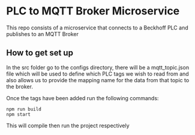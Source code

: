 # PLC to MQTT Broker Microservice
This repo consists of a microservice that connects to a Beckhoff PLC and publishes to an MQTT Broker

## How to get set up
In the src folder go to the configs directory, there will be a mqtt_topic.json file which will be used to define which PLC tags we wish to read from and also allows us to provide the mapping name for the data from that topic to the broker.

Once the tags have been added run the following commands:
```script
npm run build
npm start
```
This will compile then run the project respectively

